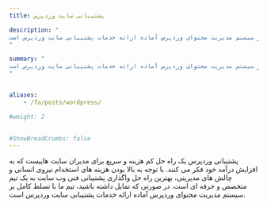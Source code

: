 ```yaml
---
title: پشتیبانی سایت وردپرس

description: "
پشتیبانی وردپرس یک راه حل کم هزینه و سریع برای مدیران سایت هاییست که به افزایش درآمد خود فکر می کنند. با توجه به بالا بودن هزینه های استخدام نیروی انسانی و چالش های مدیریتی، بهترین راه حل واگذاری پشتیبانی فنی وب سایت به یک تیم متخصص و حرفه ای است. در صورتی که تمایل داشته باشید، تیم ما با تسلط کامل بر سیستم مدیریت محتوای وردپرس آماده ارائه خدمات پشتیبانی سایت وردپرس است.
"

summary: "
پشتیبانی وردپرس یک راه حل کم هزینه و سریع برای مدیران سایت هاییست که به افزایش درآمد خود فکر می کنند. با توجه به بالا بودن هزینه های استخدام نیروی انسانی و چالش های مدیریتی، بهترین راه حل واگذاری پشتیبانی فنی وب سایت به یک تیم متخصص و حرفه ای است. در صورتی که تمایل داشته باشید، تیم ما با تسلط کامل بر سیستم مدیریت محتوای وردپرس آماده ارائه خدمات پشتیبانی سایت وردپرس است.
"


aliases:
    - /fa/posts/wordpress/

#weight: 2

    
#ShowBreadCrumbs: false
---
```




پشتیبانی وردپرس یک راه حل کم هزینه و سریع برای مدیران سایت هاییست که به افزایش درآمد خود فکر می کنند. با توجه به بالا بودن هزینه های استخدام نیروی انسانی و چالش های مدیریتی، بهترین راه حل واگذاری پشتیبانی فنی وب سایت به یک تیم متخصص و حرفه ای است. در صورتی که تمایل داشته باشید، تیم ما با تسلط کامل بر سیستم مدیریت محتوای وردپرس آماده ارائه خدمات پشتیبانی سایت وردپرس است.

